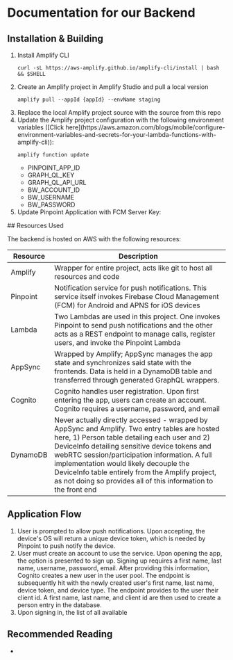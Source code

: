 # Documentation for our Backend 


## Installation & Building
<ol>
<li>
Install Amplify CLI

```console
curl -sL https://aws-amplify.github.io/amplify-cli/install | bash && $SHELL
```
</li>
<li>
Create an Amplify project in Amplify Studio and pull a local version

```console
amplify pull --appId {appId} --envName staging
```

</li>
<li>
Replace the local Amplify project source with the source from this repo
</li>
<li>
Update the Amplify project configuration with the following environment variables ([Click here](https://aws.amazon.com/blogs/mobile/configure-environment-variables-and-secrets-for-your-lambda-functions-with-amplify-cli)):

```console
amplify function update
```

<ul>
    <li>PINPOINT_APP_ID</li>
    <li>GRAPH_QL_KEY</li>
    <li>GRAPH_QL_API_URL</li>
    <li>BW_ACCOUNT_ID</li>
    <li>BW_USERNAME</li>
    <li>BW_PASSWORD</li>
</ul>
    
</li>
<li>Update Pinpoint Application with FCM Server Key:
</li>
</ol>
## Resources Used

The backend is hosted on AWS with the following resources:

| Resource | Description |
| --- | ----------- |
| Amplify | Wrapper for entire project, acts like git to host all resources and code |
| Pinpoint | Notification service for push notifications. This service itself invokes Firebase Cloud Management (FCM) for Android and APNS for iOS devices |
| Lambda | Two Lambdas are used in this project. One invokes Pinpoint to send push notifications and the other acts as a REST endpoint to manage calls, register users, and invoke the Pinpoint Lambda |
| AppSync | Wrapped by Amplify; AppSync manages the app state and synchronizes said state with the frontends. Data is held in a DynamoDB table and transferred through generated GraphQL wrappers. |
| Cognito | Cognito handles user registration. Upon first entering the app, users can create an account. Cognito requires a username, password, and email |
| DynamoDB | Never actually directly accessed - wrapped by AppSync and Amplify. Two entry tables are hosted here, 1) Person table detailing each user and 2) DeviceInfo detailing sensitive device tokens and webRTC session/participation information. A full implementation would likely decouple the DeviceInfo table entirely from the Amplify project, as not doing so provides all of this information to the front end |
## Application Flow 

<ol>
    <li>User is prompted to allow push notifications. Upon accepting, the device's OS will return a unique device token, which is needed by Pinpoint to push notify the device.</li>
    <li>User must create an account to use the service. Upon opening the app, the option is presented to sign up. Signing up requires a first name, last name, username, password, email. After providing this information, 
    Cognito creates a new user in the user pool. The endpoint is subsequently hit with the newly created user's first name, last name, device token, and device type. The endpoint provides to the user their client id. 
    A first name, last name, and client id are then used to create a person entry in the database.
    </li>
    <li>Upon signing in, the list of all available</li>
</ol>

## Recommended Reading
<ul>
    <li></li>
</ul>